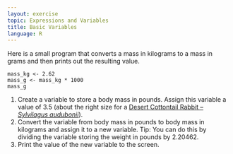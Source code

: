 ```yaml
---
layout: exercise
topic: Expressions and Variables
title: Basic Variables
language: R
---
```


Here is a small program that converts a mass in kilograms to a mass in grams and
then prints out the resulting value.

```
mass_kg <- 2.62
mass_g <- mass_kg * 1000
mass_g
```

1. Create a variable to store a body mass in pounds. Assign this variable a value of 3.5 (about the right size for a [Desert Cottontail Rabbit – *Sylvilagus audubonii*](https://en.wikipedia.org/wiki/Desert_Cottontail)).
2. Convert the variable from body mass in pounds to body mass in kilograms and assign it to a new variable.
Tip: You can do this by dividing the variable storing the weight in pounds by 2.20462. 
3. Print the value of the new variable to the screen.

